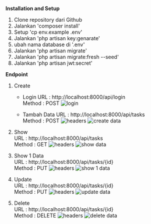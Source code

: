 **Installation and Setup**
1. Clone repository dari Github
2. Jalankan 'composer install'
3. Setup 'cp env.example .env'
4. Jalankan 'php artisan key:genarate'
5. ubah nama database di '.env'
6. Jalankan 'php artisan migrate'
7. Jalankan 'php artisan migrate:fresh --seed'
8. Jalankan 'php artisan jwt:secret'
   
**Endpoint**
1. Create <br>
   - Login
     URL : http://localhost:8000/api/login <br>
     Method : POST
     ![login](https://github.com/user-attachments/assets/8e564338-5dd0-4e4e-beb8-ce829dcfdc6f)

   - Tambah Data
     URL : http://localhost:8000/api/tasks <br>
     Method : POST
     ![headers](https://github.com/user-attachments/assets/0a40eead-99da-4ee8-b81f-3fc10fa93439)
     ![create data](https://github.com/user-attachments/assets/f8726fa6-88b9-499f-adf7-d6d65cadc077)

2. Show <br>
   URL : http://localhost:8000/api/tasks <br>
   Method : GET
   ![headers](https://github.com/user-attachments/assets/0a40eead-99da-4ee8-b81f-3fc10fa93439)
   ![show data](https://github.com/user-attachments/assets/e051d9e5-8463-4185-9329-a700c2fa77ac)

4. Show 1 Data <br>
   URL : http://localhost:8000/api/tasks/{id} <br>
   Method : PUT
   ![headers](https://github.com/user-attachments/assets/0a40eead-99da-4ee8-b81f-3fc10fa93439)
   ![show 1 data](https://github.com/user-attachments/assets/56056bee-371c-4ca6-bc19-73a6c6fcd679)

6. Update <br>
   URL : http://localhost:8000/api/tasks/{id} <br>
   Method : PUT
   ![headers](https://github.com/user-attachments/assets/0a40eead-99da-4ee8-b81f-3fc10fa93439)
   ![update data](https://github.com/user-attachments/assets/0a21b920-b6f5-4fcc-ba17-63bd3101e5a0)

7. Delete <br>
   URL : http://localhost:8000/api/tasks/{id} <br>
   Method : DELETE
   ![headers](https://github.com/user-attachments/assets/0a40eead-99da-4ee8-b81f-3fc10fa93439)
   ![delete data](https://github.com/user-attachments/assets/33360467-8217-4b7e-aa08-513d091847a8)





